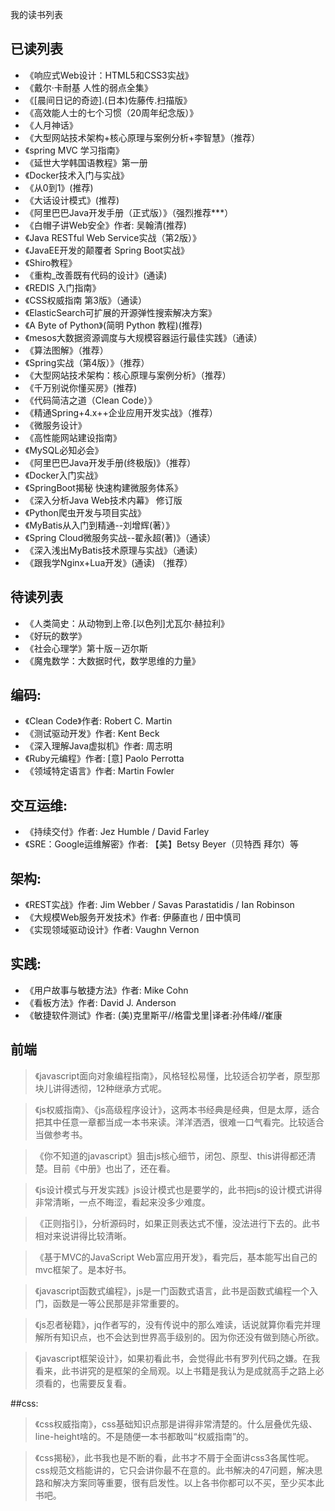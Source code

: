 我的读书列表

## 已读列表

- 《响应式Web设计：HTML5和CSS3实战》
- 《戴尔·卡耐基 人性的弱点全集》
- 《[晨间日记的奇迹].(日本)佐藤传.扫描版》
- 《高效能人士的七个习惯（20周年纪念版）》
- 《人月神话》
- 《大型网站技术架构+核心原理与案例分析+李智慧》（推荐）
- 《spring MVC 学习指南》
- 《延世大学韩国语教程》第一册
- 《Docker技术入门与实战》
- 《从0到1》(推荐)
- 《大话设计模式》(推荐)
- 《阿里巴巴Java开发手册（正式版）》（强烈推荐***）
- 《白帽子讲Web安全》作者: 吴翰清(推荐)
- 《Java RESTful Web Service实战（第2版）》
- 《JavaEE开发的颠覆者 Spring Boot实战》
- 《Shiro教程》
- 《重构_改善既有代码的设计》(通读)
- 《REDIS 入门指南》
- 《CSS权威指南 第3版》（通读）
- 《ElasticSearch可扩展的开源弹性搜索解决方案》
- 《A Byte of Python》(简明 Python 教程)(推荐)
- 《mesos大数据资源调度与大规模容器运行最佳实践》（通读）
- 《算法图解》（推荐）
- 《Spring实战（第4版）》（推荐）
- 《大型网站技术架构：核心原理与案例分析》（推荐）
- 《千万别说你懂买房》(推荐)
- 《代码简洁之道（Clean Code）》
- 《精通Spring+4.x++企业应用开发实战》（推荐）
- 《微服务设计》
- 《高性能网站建设指南》
- 《MySQL必知必会》
- 《阿里巴巴Java开发手册(终极版)》（推荐）
- 《Docker入门实战》
- 《SpringBoot揭秘 快速构建微服务体系》
- 《深入分析Java  Web技术内幕》  修订版
- 《Python爬虫开发与项目实战》
- 《MyBatis从入门到精通--刘增辉(著）》
- 《Spring Cloud微服务实战--翟永超(著)》（通读）
- 《深入浅出MyBatis技术原理与实战》（通读）
- 《跟我学Nginx+Lua开发》(通读) （推荐）

## 待读列表

- 《人类简史：从动物到上帝.[以色列]尤瓦尔·赫拉利》
- 《好玩的数学》
- 《社会心理学》第十版－迈尔斯
- 《魔鬼数学：大数据时代，数学思维的力量》

## 编码:

- 《Clean Code》作者: Robert C. Martin
- 《测试驱动开发》作者: Kent Beck
- 《深入理解Java虚拟机》作者: 周志明
- 《Ruby元编程》作者: [意] Paolo Perrotta
- 《领域特定语言》作者: Martin Fowler

## 交互运维:

- 《持续交付》作者: Jez Humble / David Farley
- 《SRE：Google运维解密》作者: 【美】Betsy Beyer（贝特西 拜尔）等

## 架构:

- 《REST实战》作者: Jim Webber / Savas Parastatidis / Ian Robinson
- 《大规模Web服务开发技术》作者: 伊藤直也 / 田中慎司
- 《实现领域驱动设计》作者: Vaughn Vernon

## 实践:

- 《用户故事与敏捷方法》作者: Mike Cohn
- 《看板方法》作者: David J. Anderson
- 《敏捷软件测试》作者: (美)克里斯平//格雷戈里|译者:孙伟峰//崔康

## 前端

>《javascript面向对象编程指南》，风格轻松易懂，比较适合初学者，原型那块儿讲得透彻，12种继承方式呢。

>《js权威指南》、《js高级程序设计》，这两本书经典是经典，但是太厚，适合把其中任意一章都当成一本书来读。洋洋洒洒，很难一口气看完。比较适合当做参考书。

>《你不知道的javascript》狙击js核心细节，闭包、原型、this讲得都还清楚。目前《中册》也出了，还在看。

>《js设计模式与开发实践》js设计模式也是要学的，此书把js的设计模式讲得非常清晰，一点不晦涩，看起来没多少难度。

>《正则指引》，分析源码时，如果正则表达式不懂，没法进行下去的。此书相对来说讲得比较清晰。

>《基于MVC的JavaScript Web富应用开发》，看完后，基本能写出自己的mvc框架了。是本好书。

>《javascript函数式编程》，js是一门函数式语言，此书是函数式编程一个入门，函数是一等公民那是非常重要的。

>《js忍者秘籍》，jq作者写的，没有传说中的那么难读，话说就算你看完并理解所有知识点，也不会达到世界高手级别的。因为你还没有做到随心所欲。

>《javascript框架设计》，如果初看此书，会觉得此书有罗列代码之嫌。在我看来，此书讲究的是框架的全局观。以上书籍是我认为是成就高手之路上必须看的，也需要反复看。

##css:

>《css权威指南》，css基础知识点那是讲得非常清楚的。什么层叠优先级、line-height啥的。不是随便一本书都敢叫“权威指南”的。

>《css揭秘》，此书我也是不断的看，此书才不屑于全面讲css3各属性呢。css规范文档能讲的，它只会讲你最不在意的。此书解决的47问题，解决思路和解决方案同等重要，很有启发性。以上各书你都可以不买，至少买本此书吧。
